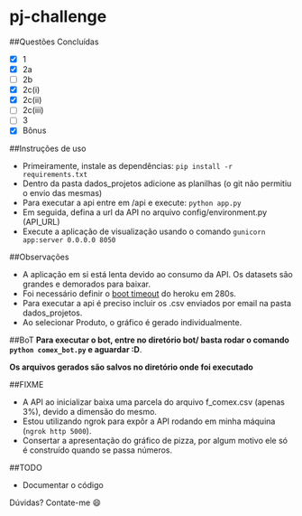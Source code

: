 # pj-challenge
##Questões Concluídas
- [x] 1
- [x] 2a
- [ ] 2b
- [x] 2c(i)
- [x] 2c(ii)
- [ ] 2c(iii)
- [ ] 3
- [x] Bônus

##Instruções de uso
- Primeiramente, instale as dependências: ```pip install -r requirements.txt```
- Dentro da pasta dados_projetos adicione as planilhas (o git não permitiu o envio das mesmas)
- Para executar a api entre em /api e execute: ```python app.py```
- Em seguida, defina a url da API no arquivo config/environment.py (API_URL)
- Execute a aplicação de visualização usando o comando ```gunicorn app:server 0.0.0.0 8050```

##Observações 
- A aplicação em si está lenta devido ao consumo da API. Os datasets são grandes e demorados para baixar.
- Foi necessário definir o [boot timeout](https://devcenter.heroku.com/changelog-items/364) do heroku em 280s.
- Para executar a api é preciso incluir os .csv enviados por email na pasta dados_projetos.
- Ao selecionar Produto, o gráfico é gerado individualmente.

##BoT
**Para executar o bot, entre no diretório bot/ basta rodar o comando ``python comex_bot.py`` e aguardar :D**.

**Os arquivos gerados são salvos no diretório onde foi executado**

##FIXME
- A API ao inicializar baixa uma parcela do arquivo f_comex.csv (apenas 3%), devido a dimensão do mesmo.
- Estou utilizando ngrok para expôr a API rodando em minha máquina (```ngrok http 5000```).
- Consertar a apresentação do gráfico de pizza, por algum motivo ele só é construído quando se passa números.

##TODO
- Documentar o código

Dúvidas? Contate-me :smile:

